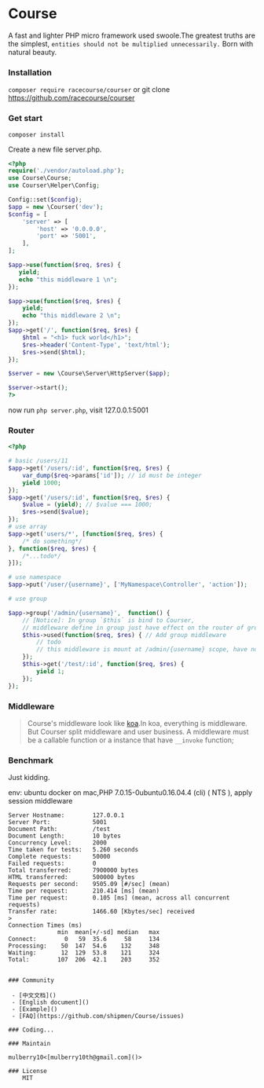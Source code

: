 # Course

A fast and lighter PHP micro framework used swoole.The greatest truths are the simplest,
 `entities should not be multiplied unnecessarily.` Born with natural beauty.

### Installation
`composer require racecourse/courser` or git clone https://github.com/racecourse/courser
### Get start

`composer install` 

Create a new file server.php.

```php
<?php
require('./vendor/autoload.php');
use Course\Course;
use Courser\Helper\Config;

Config::set($config);
$app = new \Courser('dev');
$config = [
    'server' => [
        'host' => '0.0.0.0',
        'port' => '5001',
    ],
];

$app->use(function($req, $res) {
   yield;
   echo "this middleware 1 \n";
});

$app->use(function($req, $res) {
    yield;
    echo "this middleware 2 \n";
});
$app->get('/', function($req, $res) {
    $html = "<h1> fuck world</h1>";
    $res->header('Content-Type', 'text/html');
    $res->send($html);
});

$server = new \Course\Server\HttpServer($app);

$server->start();
?>
```
now run `php server.php`, visit 127.0.0.1:5001

### Router


```php
<?php

# basic /users/11
$app->get('/users/:id', function($req, $res) {
    var_dump($req->params['id']); // id must be integer
    yield 1000;
});
$app->get('/users/:id', function($req, $res) {
    $value = (yield); // $value === 1000;
    $res->send($value);
});
# use array
$app->get('users/*', [function($req, $res) {
    /* do something*/
}, function($req, $res) {
    /*...todo*/
}]);

# use namespace
$app->put('/user/{username}', ['MyNamespace\Controller', 'action']);

# use group

$app->group('/admin/{username}',  function() {
    // [Notice]: In group `$this` is bind to Courser,
    // middleware define in group just have effect on the router of group scope 
    $this->used(function($req, $res) { // Add group middleware
        // todo
        // this middleware is mount at /admin/{username} scope, have not effect outside of this group.
    });
    $this->get('/test/:id', function($req, $res) {
        yield 1;
    });
});
```
 
### Middleware
>  Course's middleware look like [koa](https://github.com/koajs/koa).In koa, everything is middleware.
   But Courser split middleware and user business. 
   A middleware must be a callable function or a instance that have `__invoke` function;


### Benchmark
 Just kidding.
 
 env: ubuntu docker on mac,PHP 7.0.15-0ubuntu0.16.04.4 (cli) ( NTS ), apply session middleware
 

>
```Server Software:        swoole-http-server
Server Hostname:        127.0.0.1
Server Port:            5001
Document Path:          /test
Document Length:        10 bytes
Concurrency Level:      2000
Time taken for tests:   5.260 seconds
Complete requests:      50000
Failed requests:        0
Total transferred:      7900000 bytes
HTML transferred:       500000 bytes
Requests per second:    9505.09 [#/sec] (mean)
Time per request:       210.414 [ms] (mean)
Time per request:       0.105 [ms] (mean, across all concurrent requests)
Transfer rate:          1466.60 [Kbytes/sec] received
>
Connection Times (ms)
              min  mean[+/-sd] median   max
Connect:        0   59  35.6     58     134
Processing:    50  147  54.6    132     348
Waiting:       12  129  53.8    121     324
Total:        107  206  42.1    203     352 


### Community

 - [中文文档]()
 - [English document]()
 - [Example]()
 - [FAQ](https://github.com/shipmen/Course/issues)
 
### Coding...

### Maintain

mulberry10<[mulberry10th@gmail.com]()>

### License
    MIT


